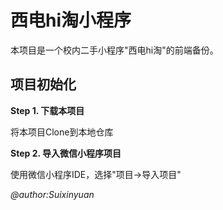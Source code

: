 # 西电hi淘小程序

本项目是一个校内二手小程序"西电hi淘"的前端备份。

## 项目初始化

**Step 1.  下载本项目**

将本项目Clone到本地仓库

**Step 2.  导入微信小程序项目**

使用微信小程序IDE，选择"项目->导入项目"





*@author:Suixinyuan*